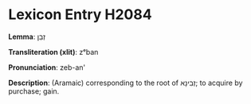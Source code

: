 # Lexicon Entry H2084

**Lemma**: זְבַן

**Transliteration (xlit)**: zᵉban

**Pronunciation**: zeb-an'

**Description**:
(Aramaic) corresponding to the root of זְבִינָא; to acquire by purchase; gain.
